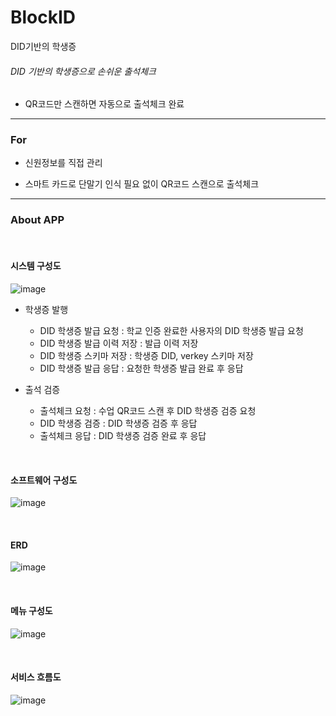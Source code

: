 # BlockID
DID기반의 학생증

###### DID 기반의 학생증으로 손쉬운 출석체크

- QR코드만 스캔하면 자동으로 출석체크 완료

-------

### For

- 신원정보를 직접 관리

- 스마트 카드로 단말기 인식 필요 없이 QR코드 스캔으로 출석체크


----

### About APP

<br>

#### 시스템 구성도
![image](https://user-images.githubusercontent.com/57435148/98774265-0079a600-242e-11eb-9a86-8d460583f536.png)

- 학생증 발행
  - DID 학생증 발급 요청 : 학교 인증 완료한 사용자의 DID 학생증 발급 요청
  - DID 학생증 발급 이력 저장 : 발급 이력 저장
  - DID 학생증 스키마 저장 : 학생증 DID, verkey 스키마 저장
  - DID 학생증 발급 응답 : 요청한 학생증 발급 완료 후 응답

- 출석 검증
  - 출석체크 요청 : 수업 QR코드 스캔 후 DID 학생증 검증 요청
  - DID 학생증 검증 : DID 학생증 검증 후 응답
  - 출석체크 응답 : DID 학생증 검증 완료 후 응답


<br>

#### 소프트웨어 구성도
![image](https://user-images.githubusercontent.com/57435148/98774466-6108e300-242e-11eb-9854-df8bb0faae90.png)


<br>


#### ERD
![image](https://user-images.githubusercontent.com/57435148/98774771-08861580-242f-11eb-9836-c6fffe975309.png)


<br>

#### 메뉴 구성도
![image](https://user-images.githubusercontent.com/57435148/98774565-98778f80-242e-11eb-8076-8d004cc42f89.png)


<br>


#### 서비스 흐름도
![image](https://user-images.githubusercontent.com/57435148/98774635-c1982000-242e-11eb-8bd8-3a1e7429a22b.png)
